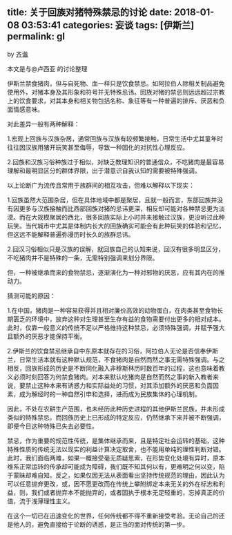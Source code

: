 title: 关于回族对猪特殊禁忌的讨论
date: 2018-01-08 03:53:41
categories: 妄谈
tags: [伊斯兰]
permalink: gl
---
by [齐谐](http://caute.net/about/)

本文是与@卢西亚 的讨论整理

伊斯兰禁食猪肉，但与自死物、血一样只是饮食禁忌。如阿拉伯人除相关制品避免使用外，对猪本身及其形象和符号并无特殊忌讳。回族对猪的禁忌则远远超过宗教上的饮食要求，对其本身和相关物包括名称、象征等有一种普遍的排斥、厌恶和负面情感意味。
<!--more-->

对此差异一般有两种解释：

1.宏观上回族与汉族杂居，通常回族与汉族有较频繁接触，日常生活中尤其童年时往往因汉族用猪开玩笑甚至侮辱，导致一种固化的对抗性心理反应。

2.回族和汉族习俗种族过于相似，对缺乏教理知识的普通信众，不吃猪肉是最容易理解和最明显区分的群体界限，出于潜意识自我认知的需要被特殊强调。

以上论断广为流传且常用于族群间的相互攻击，但难以解释以下现实：

1.回族虽然大范围杂居，但在具体地域中都是聚居，且就一般而言，东部回族并没有因更多与汉族接触而比西部回族对猪的忌讳更深，相反却可能对各种禁忌更为淡漠。而在大规模聚居的西北，很多回族实际上小时并未接触过汉族，更没听过此种玩笑。当代城市中尤其是体制内长大的回族确实可能会有此种玩笑的体验和记忆，但这远不能解释普遍弥漫历时长久的族群忌讳。

2.回汉习俗相似只是汉族的误解，就回族自己的认知来说，回汉有很多明显区分，不吃猪肉并不是特殊的一条，无需特别强调来划分界限。

但，一种被继承而来的食物禁忌，逐渐演化为一种对邪物的厌恶，应有其内在的推动力。

猜测可能的原因：

1.在中国，猪肉是一种容易获得并且相对廉价高效的动物蛋白，在肉类甚至食物长期匮乏的环境中，放弃这种对生理甚至生存有益的食物需要付出更多的相对成本。此时，仅靠一般意义的传统不足以严格维持这种禁忌，必须特殊强调，并赋予强大且额外的厌恶才能保持平衡。

2.伊斯兰的饮食禁忌继承自中东原本就存在的习俗，阿拉伯人无论是否信奉伊斯兰，日常生活本就有这种默认规范，不食猪肉是自然而然之事无需特殊强调。与之相反，回族形成的历史是不断同化融入非穆斯林历时数百年的过程，这也意味着教义必须时刻回答为何禁食猪肉。对本来默认吃猪肉是自然而然之事的新入教者来说，要禁止这种本来有诱惑力和实际益处的习惯，对其添加额外的厌恶和负面因素，成为解经时的一种自然引申和选择，进而成为民族集体的心理机制。

因此，不处在农耕生产范围，也未经历此种历史进程的其他伊斯兰民族，并未形成类似的特殊禁忌。而回族历史上已形成的特定反应，仍然继承下来并被不断强调，即便今日这种特殊已失去必要性。

禁忌，作为重要的规范性传统，是集体继承而来，且是特定社会运转的基础，这种特殊性质的传统无法以现实的利益计算决定取舍，也不能用单纯的理性判断对错。此时，我们面临两难，如果一概接受毫无质疑思索，在形势变化处境有异时，原本维系正常运转的传承却可能成为障碍，我们既不知其何以有，更难明之何以变，陷于蒙昧却难自知。反之，如果仅因无法从表面看出坚持传统规范的理由，因此认为可以任意抛弃更改，或，因不愿更改而在传统上攀附绑定本来无关的外在标志和利益，则，我们或者抛弃本不能抛弃的，或者固执于根本无足轻重的，忘掉真正的价值，流于浅薄理性主义。

在这个一切已在迅速变化的世界，任何传统都不得不重新接受考验。无论自己的还是他人的，避免直接给于论断的诱惑，是正当的面对传统的第一步。